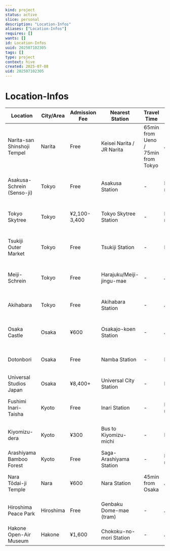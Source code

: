 ```yaml
---
kind: project
status: active
slice: personal
description: "Location-Infos"
aliases: ["Location-Infos"]
requires: []
wants: []
id: Location-Infos
uuid: 202507102305
tags: []
type: project
context: hive
created: 2025-07-08
uid: 202507102305
---
```


# Location-Infos

| Location | City/Area | Admission Fee | Nearest Station | Travel Time | Best Time | Notes |
|----------|-----------|---------------|-----------------|-------------|-----------|-------|
| Narita-san Shinshoji Tempel | Narita | Free | Keisei Narita / JR Narita | 65min from Ueno / 75min from Tokyo | Any time | 10min walk from station |
| Asakusa-Schrein (Senso-ji) | Tokyo | Free | Asakusa Station | - | Early morning | Senso-ji temple complex, Kaminari-mon gate |
| Tokyo Skytree | Tokyo | ¥2,100-3,400 | Tokyo Skytree Station | - | Early morning | Best visibility, shopping center |
| Tsukiji Outer Market | Tokyo | Free | Tsukiji Station | - | Morning | Old fish market, many shops and food |
| Meiji-Schrein | Tokyo | Free | Harajuku/Meiji-jingu-mae | - | Any time | Forest path access to shrine |
| Akihabara | Tokyo | Free | Akihabara Station | - | Any time | Electric Town, shops and cafes |
| Osaka Castle | Osaka | ¥600 | Osakajo-koen Station | - | Any time | Castle and park, top floor great view |
| Dotonbori | Osaka | Free | Namba Station | - | Evening | Ebisubashi Bridge, Glico Man sign |
| Universal Studios Japan | Osaka | ¥8,400+ | Universal City Station | - | Full day | Theme park |
| Fushimi Inari-Taisha | Kyoto | Free | Inari Station | - | Early morning | Torii gate path, avoid crowds |
| Kiyomizu-dera | Kyoto | ¥300 | Bus to Kiyomizu-michi | - | Early/late | Very crowded but worth the view |
| Arashiyama Bamboo Forest | Kyoto | Free | Saga-Arashiyama Station | - | Early morning | Bamboo grove |
| Nara Tōdai-ji Temple | Nara | ¥600 | Nara Station | 45min from Osaka | Any time | Giant Buddha statue, deer park |
| Hiroshima Peace Park | Hiroshima | Free | Genbaku Dome-mae (tram) | - | Any time | Peace Memorial and museum |
| Hakone Open-Air Museum | Hakone | ¥1,600 | Chokoku-no-mori Station | - | Any time | Outdoor sculpture museum |

